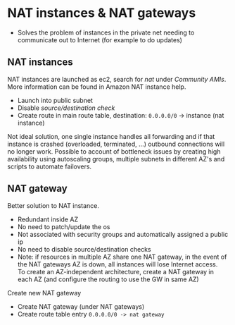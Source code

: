 # NAT instances & NAT gateways

- Solves the problem of instances in the private net needing to communicate out to Internet (for example to do updates)

## NAT instances

NAT instances are launched as ec2, search for _nat_ under _Community AMIs_. More information can be found in Amazon NAT instance help.

- Launch into public subnet
- Disable _source/destination check_
- Create route in main route table, destination: `0.0.0.0/0` -> instance (nat instance)

Not ideal solution, one single instance handles all forwarding and if that instance is crashed (overloaded, terminated, …) outbound connections will no longer work.
Possible to account of bottleneck issues by creating high availability using autoscaling groups, multiple subnets in different AZ's and scripts to automate failovers.

## NAT gateway

Better solution to NAT instance.

- Redundant inside AZ
- No need to patch/update the os
- Not associated with security groups and automatically assigned a public ip
- No need to disable source/destination checks
- Note: if resources in multiple AZ share one NAT gateway, in the event of the NAT gateways AZ is down, all instances will lose Internet access.  
  To create an AZ-independent architecture, create a NAT gateway in each AZ (and configure the routing to use the GW in same AZ)

Create new NAT gateway

- Create NAT gateway (under NAT gateways)
- Create route table entry `0.0.0.0/0 -> nat gateway`

